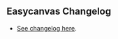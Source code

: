 ## Easycanvas Changelog

- [See changelog here](https://c-zhuo.github.io/easycanvas/#%E6%9B%B4%E6%96%B0%E6%97%A5%E5%BF%97).

